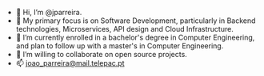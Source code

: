 - 👋 Hi, I’m @jparreira.
- 💞️ My primary focus is on Software Development, particularly in Backend technologies, Microservices, API design and Cloud Infrastructure.
- 🌱 I’m currently enrolled in a bachelor's degree in Computer Engineering, and plan to follow up with a master's in Computer Engineering.
- 👀 I’m willing to collaborate on open source projects.
- 📫 joao_parreira@mail.telepac.pt

<!---
JPParreira76/JPParreira76 is a ✨ special ✨ repository because its `README.md` (this file) appears on your GitHub profile.
You can click the Preview link to take a look at your changes.
--->
